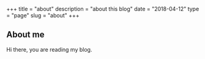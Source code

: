 +++
title = "about"
description = "about this blog"
date = "2018-04-12"
type = "page"
slug = "about"
+++

## About me

Hi there, you are reading my blog.
